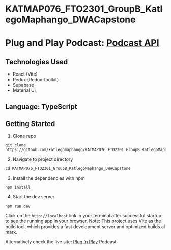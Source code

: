 # KATMAP076_FTO2301_GroupB_KatlegoMaphango_DWACapstone

# Plug and Play Podcast: [Podcast API](https://github.com/schalkventer/example-podcast-api)

## Technologies Used
- React (Vite)
- Redux (Redux-toolkit)
- Supabase
- Material UI

## Language: TypeScript

## Getting Started
1. Clone repo
```
git clone https://github.com/katlegomaphango/KATMAP076_FTO2301_GroupB_KatlegoMaphango_DWACapstone.git
```
2. Navigate to project directory
```
cd KATMAP076_FTO2301_GroupB_KatlegoMaphango_DWACapstone
```
3. Install the dependencies with npm
```
npm install
```
4. Start the dev server
```
npm run dev
```
Click on the ``` http://localhost ``` link in your terminal after successful startup to see the running app in your browser. Note: This project uses Vite as the build tool, which provides a fast development server and optimized builds.al mark.

Alternatively check the live site: [Plug 'n Play](https://plug-n-play-pod.netlify.app/) Podcast
